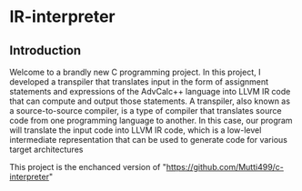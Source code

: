 # IR-interpreter

## Introduction
  Welcome to a brandly new C programming project. In this project, I developed a transpiler that translates input in the form of assignment statements and expressions of the AdvCalc++ language into LLVM IR
code that can compute and output those statements.
A transpiler, also known as a source-to-source compiler, is a type of compiler that translates source code
from one programming language to another. In this case, our program will translate the input code into
LLVM IR code, which is a low-level intermediate representation that can be used to generate code for various
target architectures

This project is the enchanced version of "https://github.com/Mutti499/c-interpreter"
